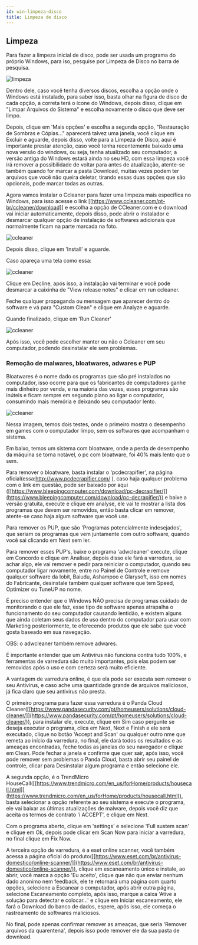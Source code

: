 ```yaml
---
id: win-limpeza-disco
title: Limpeza de disco
---
```


## Limpeza

Para fazer a limpeza inicial de disco, pode ser usada um programa do
próprio Windows, para iso, pesquise por Limpeza de Disco no barra de
pesquisa.

![limpeza](assets/images/windows-para-iniciantes/limpezadisco.png)

Dentro dele, caso você tenha diversos
discos, escolha a opção onde o Windows está instalado, para saber isso,
basta olhar na figura de disco de cada opção, a correta terá o ícone do
Windows, depois disso, clique em "Limpar Arquivos do Sistema" e escolha
novamente o disco que deve ser limpo.

Depois, clique em 'Mais opções' e escolha a segunda opção, "Restauração
de Sombras e Cópias..." aparecerá talvez uma janela, você clique em
Excluir e aguarde, depois disso, volte para a Limpeza de Disco, aqui é
importante prestar atenção, caso você tenha recentemente baixado uma
nova versão do windows, ou seja, tenha atualizado seu computador, a
versão antiga do Windows estará ainda no seu HD, com essa limpeza você
irá remover a possibilidade de voltar para antes de atualização,
atente-se também quando for marcar a pasta Download, muitas vezes podem
ter arquivos que você não queira deletar, tirando essas duas opções que
são opcionais, pode marcar todas as outras.

Agora vamos instalar o Ccleaner para fazer uma limpeza mais específica
no Windows, para isso acesse o link
[[https://www.ccleaner.com/pt-br/ccleaner/download]]
e escolha a opção de CCleaner.com e o download vai iniciar
automaticamente, depois disso, pode abrir o instalador e desmarcar
qualquer opção de instalação de softwares adicionais que normalmente
ficam na parte marcada na foto.

![ccleaner](assets/images/windows-para-iniciantes/ccleaner.png)

Depois disso, clique em 'Install' e
aguarde.

Caso apareça uma tela como essa: <br>

![ccleaner](assets/images/windows-para-iniciantes/ccleaner1.png)

Clique em Decline, após isso, a instalação
vai terminar e você pode desmarcar a caixinha de "View release notes" e
clicar em run ccleaner.

Feche qualquer propaganda ou mensagem que aparecer dentro do software e
vá para "Custom Clean" e clique em Analyze e aguarde.

Quando finalizado, clique em 'Run Cleaner'

![ccleaner](assets/images/windows-para-iniciantes/ccleaner2.png)

Após isso, você pode escolher manter ou
não o Ccleaner em seu computador, podendo desinstalar ele sem problemas.

### Remoção de malwares, bloatwares, adwares e PUP

Bloatwares é o nome dado os programas que são pré instalados no
computador, isso ocorre para que os fabricantes de computadores ganhe
mais dinheiro por venda, e na maioria das vezes, esses programas são
inúteis e ficam sempre em segundo plano ao ligar o computador,
consumindo mais memória e deixando seu computador lento.

![ccleaner](assets/images/windows-para-iniciantes/bloatware.png)

Nessa imagem, temos dois testes, onde o
primeiro mostra o desempenho em games com o computador limpo, sem os
softwares que acompanham o sistema.

Em baixo, temos um sistema com bloatware, onde a perda de desempenho da
máquina se torna notável, o pc com bloatware, foi 40% mais lento que o
sem.

Para remover o bloatware, basta instalar o 'pcdecrapifier', na página
oficial(essa:http://www.pcdecrapifier.com/ ), caso haja qualquer
problema com o link em questão, pode ser baixado por aqui
([[https://www.bleepingcomputer.com/download/pc-decrapifier/]](https://www.bleepingcomputer.com/download/pc-decrapifier/))
e baixe a versão gratuita, execute e clique em analyse, ele vai te
mostrar a lista dos programas que devem ser removidos, então basta
clicar em remover, atente-se caso haja algum software que você use.

Para remover os PUP, que são 'Programas potencialmente indesejados', que
seriam os programas que vem juntamente com outro software, quando você
sai clicando em Next sem ler.

Para remover esses PUP's, baixe o programa 'adwcleaner' execute, clique
em Concordo e clique em Analisar, depois disso ele fará a varredura, se
achar algo, ele vai remover e pedir para reiniciar o computador, quando
seu computador ligar novamente, entre no Painel de Controle e remove
qualquer software da Iobit, Baiudu, Ashampoo e Glarysoft, isso em nomes
do Fabricante, desinstale também qualquer software que tem Speed,
Optimizer ou TuneUP no nome.

É preciso entender que o Windows NÃO precisa de programas cuidado de
monitorando o que ele faz, esse tipo de software apenas atrapalha o
funcionamento do seu computador causando lentidão, e existem alguns que
ainda coletam seus dados de uso dentro do computador para usar com
Marketing posteriormente, te oferecendo produtos que ele sabe que você
gosta baseado em sua navegação.

OBS: o adwcleaner também remove adwares.

É importante entender que um Antivírus não funciona contra tudo 100%, e
ferramentas de varredura são muito importantes, pois elas podem ser
removidas após o uso e com certeza será muito eficiente.

A vantagem de varredura online, é que ela pode ser executa sem remover o
seu Antivírus, e caso ache uma quantidade grande de arquivos maliciosos,
já fica claro que seu antivírus não presta.

O primeiro programa para fazer essa varredura é o Panda Cloud
Cleaner([[https://www.pandasecurity.com/pt/homeusers/solutions/cloud-cleaner/]](https://www.pandasecurity.com/pt/homeusers/solutions/cloud-cleaner/)),
para instalar ele, execute, clique em Sim caso pergunte se deseja
executar o programa, clica em Next, Next e Finish e ele será executado,
clique no botão 'Accept and Scan' ou qualquer outro nme que remeta ao
início da varredura, no final, ele dará todos os resultados e as ameaças
encontradas, feche todas as janelas do seu navegador e clique em Clean.
Pode fechar a janela e confirme que quer sair, após isso, você pode
remover sem problemas o Panda Cloud, basta abrir seu painel de controle,
clicar para Desinstalar algum programa e então selecione ele.

A segunda opção, é o TrendMicro
HouseCall([[https://www.trendmicro.com/en_us/forHome/products/housecall.html]](https://www.trendmicro.com/en_us/forHome/products/housecall.html)),
basta selecionar a opção referente ao seu sistema e execute o programa,
ele vai baixar as últimas atualizações de malware, depois você diz que
aceita os termos de contrato 'i ACCEPT', e clique em Next.

Com o programa aberto, clique em 'settings' e selecione 'Full sustem
scan' e clique em Ok, depois pode clicar em Scan Now para iniciar a
varredura, no final clique em Fix Now.

A terceira opção de varredura, é a eset online scanner, você também
acessa a página oficial do
produto([[https://www.eset.com/br/antivirus-domestico/online-scanner/]](https://www.eset.com/br/antivirus-domestico/online-scanner/)),
clique em escaneamento único e instale, ao abrir, você marca a opção 'Eu
aceito', clique que não que enviar nenhum dado anonimo nem feedback, ele
te retornará uma página com quarto opções, selecione a Escanear o
computador, após abrir outra página, selecione Escaneamento completo,
após isso, marque a caixa 'Ative a solução para detectar e colocar...' e
clique em Iniciar escaneamento, ele fará o Download do banco de dados,
espere, após isso, ele começa o rastreamento de softwares maliciosos.

No final, pode apenas confirmar remover as ameaças, que seria 'Remover
arquivos da quarentena', depois isso pode remover ele da sua pasta de
download.
